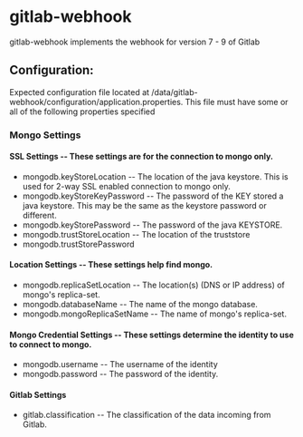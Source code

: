 # gitlab-webhook

gitlab-webhook implements the webhook for version 7 - 9 of Gitlab

## Configuration:
Expected configuration file located at /data/gitlab-webhook/configuration/application.properties.  This file must have some
or all of the following properties specified

### Mongo Settings

#### SSL Settings -- These settings are for the connection to mongo only.
- mongodb.keyStoreLocation -- The location of the java keystore.  This is used for 2-way SSL enabled connection to mongo only.
- mongodb.keyStoreKeyPassword -- The password of the KEY stored a java keystore.  This may be the same as the keystore password or different.
- mongodb.keyStorePassword -- The password of the java KEYSTORE.
- mongodb.trustStoreLocation -- The location of the truststore
- mongodb.trustStorePassword

#### Location Settings -- These settings help find mongo.
- mongodb.replicaSetLocation -- The location(s) (DNS or IP address) of mongo's replica-set.
- mongodb.databaseName -- The name of the mongo database.
- mongodb.mongoReplicaSetName -- The name of mongo's replica-set.

#### Mongo Credential Settings -- These settings determine the identity to use to connect to mongo.
- mongodb.username -- The username of the identity
- mongodb.password -- The password of the identity.

#### Gitlab Settings

- gitlab.classification -- The classification of the data incoming from Gitlab.


